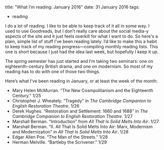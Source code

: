 title: "What I’m reading: January 2016"
date: 31 January 2016
tags:
  - reading

I do a lot of reading. I like to be able to keep track of it all in some way. I used to use Goodreads, but I don’t really care about the social media-y aspects of the site and it just feels overkill for what I want to do. So here's a plain, simple list of stuff I've been reading lately. I’d like to make this a habit to keep track of my reading progress&mdash;compiling monthly reading lists. This one is short because I just had the idea last week, but hopefully I keep it up.

The spring semester has just started and I’m taking two seminars: one on eighteenth-century British drama, and one on modernism. So most of my reading has to do with one of those two things.

Here’s what I’ve been reading in January, or at least the week of the month:

* Mary Helen McMurran. “The New Cosmpolitanism and the Eighteenth Century.” 1/25
* Christopher J. Wheately. “Tragedy” in *The Cambridge Companion to English Restoration Theatre*. 1/26
* Derek Hughes. “Restoration and Settlement: 1660 and 1688” in *The Cambridge Companion to English Restoration Theatre*. 1/27
* Marshall Berman. “Introduction” from *All That Is Solid Melts Into Air*. 1/27
* Marshall Berman. “II. All That Is Solid Melts Into Air: Marx, Modernism and Modernization” in *All That Is Solid Melts Into Air*. 1/28
* Edgar Allen Poe. “The Man of the Streets.” 1/28
* Herman Melville. “Bartleby the Scrivener.” 1/29

